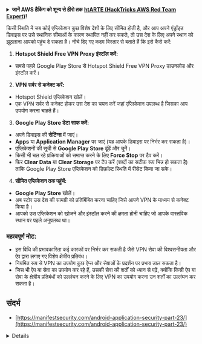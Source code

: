 <details>

<summary><strong>जानें AWS हैकिंग को शून्य से हीरो तक</strong> <a href="https://training.hacktricks.xyz/courses/arte"><strong>htARTE (HackTricks AWS Red Team Expert)</strong></a><strong>!</strong></summary>

HackTricks का समर्थन करने के अन्य तरीके:

* अगर आप चाहते हैं कि आपकी **कंपनी HackTricks में विज्ञापित हो** या **HackTricks को PDF में डाउनलोड करें** तो [**सब्सक्रिप्शन प्लान्स देखें**](https://github.com/sponsors/carlospolop)!
* [**आधिकारिक PEASS और HackTricks स्वैग**](https://peass.creator-spring.com) प्राप्त करें
* [**The PEASS Family**](https://opensea.io/collection/the-peass-family) की खोज करें, हमारा विशेष [**NFTs**](https://opensea.io/collection/the-peass-family) संग्रह
* **शामिल हों** 💬 [**डिस्कॉर्ड समूह**](https://discord.gg/hRep4RUj7f) या [**टेलीग्राम समूह**](https://t.me/peass) या **मुझे** **ट्विटर** 🐦 [**@carlospolopm**](https://twitter.com/carlospolopm)** पर फॉलो** करें।
* **अपने हैकिंग ट्रिक्स साझा करें** द्वारा PRs सबमिट करके [**HackTricks**](https://github.com/carlospolop/hacktricks) और [**HackTricks Cloud**](https://github.com/carlospolop/hacktricks-cloud) github repos.

</details>

किसी स्थिति में जब कोई एप्लिकेशन कुछ विशेष देशों के लिए सीमित होती है, और आप अपने एंड्रॉइड डिवाइस पर उसे स्थानिक सीमाओं के कारण स्थापित नहीं कर सकते, तो उस देश के लिए अपने स्थान को झूठलाना आपको पहुंच दे सकता है। नीचे दिए गए कदम विस्तार से बताते हैं कि इसे कैसे करें:

1. **Hotspot Shield Free VPN Proxy इंस्टॉल करें:**
- सबसे पहले Google Play Store से Hotspot Shield Free VPN Proxy डाउनलोड और इंस्टॉल करें।

2. **VPN सर्वर से कनेक्ट करें:**
- Hotspot Shield एप्लिकेशन खोलें।
- एक VPN सर्वर से कनेक्ट होकर उस देश का चयन करें जहां एप्लिकेशन उपलब्ध है जिसका आप उपयोग करना चाहते हैं।

3. **Google Play Store डेटा साफ करें:**
- अपने डिवाइस की **सेटिंग्स** में जाएं।
- **Apps** या **Application Manager** पर जाएं (यह आपके डिवाइस पर निर्भर कर सकता है)।
- एप्लिकेशनों की सूची से **Google Play Store** ढूंढें और चुनें।
- किसी भी चल रहे प्रक्रियाओं को समाप्त करने के लिए **Force Stop** पर टैप करें।
- फिर **Clear Data** या **Clear Storage** पर टैप करें (शब्दों का सटीक रूप भिन्न हो सकता है) ताकि Google Play Store एप्लिकेशन को डिफ़ॉल्ट स्थिति में रीसेट किया जा सके।

4. **सीमित एप्लिकेशन तक पहुंचें:**
- **Google Play Store** खोलें।
- अब स्टोर उस देश की सामग्री को प्रतिबिंबित करना चाहिए जिसे आपने VPN के माध्यम से कनेक्ट किया है।
- आपको उस एप्लिकेशन को खोजने और इंस्टॉल करने की क्षमता होनी चाहिए जो आपके वास्तविक स्थान पर पहले अनुपलब्ध था।

### महत्वपूर्ण नोट:
- इस विधि की प्रभावकारिता कई कारकों पर निर्भर कर सकती है जैसे VPN सेवा की विश्वसनीयता और ऐप द्वारा लगाए गए विशेष क्षेत्रीय प्रतिबंध।
- नियमित रूप से VPN का उपयोग कुछ ऐप्स और सेवाओं के प्रदर्शन पर प्रभाव डाल सकता है।
- जिस भी ऐप या सेवा का उपयोग कर रहे हैं, उसकी सेवा की शर्तों को ध्यान से पढ़ें, क्योंकि किसी ऐप या सेवा के क्षेत्रीय प्रतिबंधों को उल्लंघन करने के लिए VPN का उपयोग करना उन शर्तों का उल्लंघन कर सकता है।

## संदर्भ
* [https://manifestsecurity.com/android-application-security-part-23/](https://manifestsecurity.com/android-application-security-part-23/)


<details>

